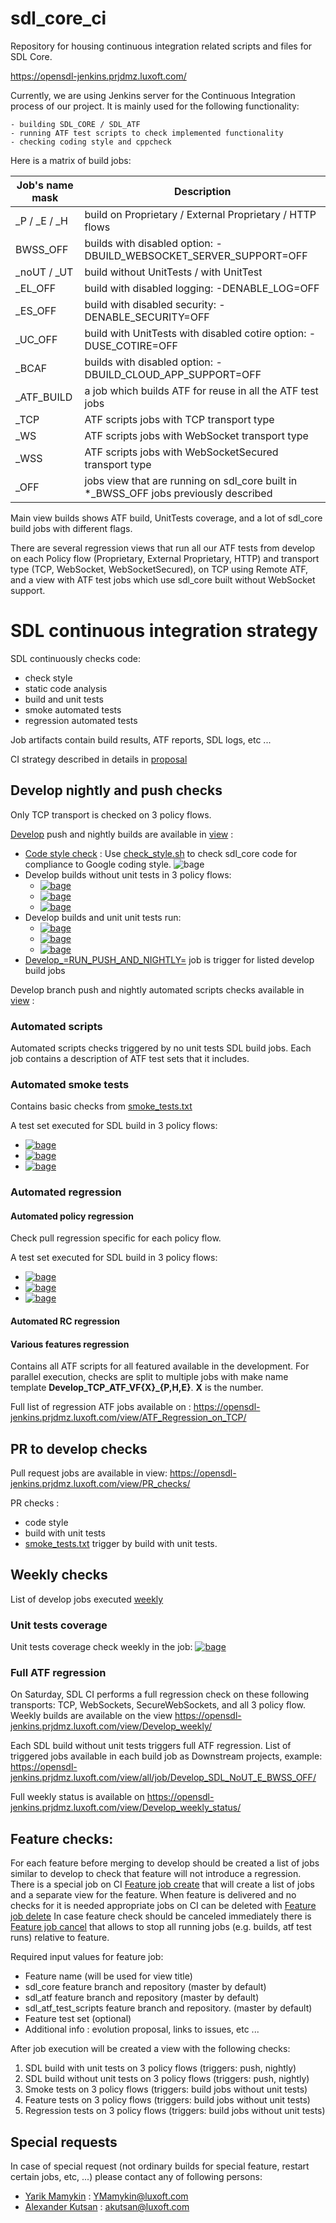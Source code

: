 # sdl_core_ci
Repository for housing continuous integration related scripts and files for SDL Core.

https://opensdl-jenkins.prjdmz.luxoft.com/

Currently, we are using Jenkins server for the Continuous Integration process of our project.
It is mainly used for the following functionality: 

    - building SDL_CORE / SDL_ATF
    - running ATF test scripts to check implemented functionality
    - checking coding style and cppcheck

Here is a matrix of build jobs:

| Job's name mask | Description |
| --- | --- |
| _P / _E / _H | build on Proprietary / External Proprietary / HTTP flows |
| BWSS_OFF | builds with disabled option: -DBUILD_WEBSOCKET_SERVER_SUPPORT=OFF |
| _noUT / _UT | build without UnitTests / with UnitTest |
| _EL_OFF | build with disabled logging: -DENABLE_LOG=OFF |
| _ES_OFF | build with disabled security: -DENABLE_SECURITY=OFF |
| _UC_OFF | build with UnitTests with disabled cotire option: -DUSE_COTIRE=OFF |
| _BCAF | builds with disabled option: -DBUILD_CLOUD_APP_SUPPORT=OFF |
| _ATF_BUILD | a job which builds ATF for reuse in all the ATF test jobs |
| _TCP | ATF scripts jobs with TCP transport type |
| _WS | ATF scripts jobs with WebSocket transport type |
| _WSS | ATF scripts jobs with WebSocketSecured transport type |
| _OFF |  jobs view that are running on sdl_core built in *_BWSS_OFF jobs previously described |

Main view builds shows ATF build, UnitTests coverage, and a lot of sdl_core build jobs with different flags.

There are several regression views that run all our ATF tests from develop on each Policy flow (Proprietary, External Proprietary, HTTP) and transport type (TCP, WebSocket, WebSocketSecured), on TCP using Remote ATF, and a view with ATF test jobs which use sdl_core built without WebSocket support. 

# SDL continuous integration strategy

SDL continuously checks code:
 - check style
 - static code analysis
 - build and unit tests
 - smoke automated tests
 - regression automated tests

Job artifacts contain build results, ATF reports, SDL logs,  etc ...

CI strategy described in details in [proposal](https://github.com/smartdevicelink/sdl_evolution/blob/master/proposals/0277-Continuous-Integration-And-Testing.md)

## Develop nightly and push checks

Only TCP transport is checked on 3 policy flows. 

[Develop](https://github.com/smartdevicelink/sdl_core/tree/develop) push and nightly builds are available in [view](https://opensdl-jenkins.prjdmz.luxoft.com/view/Develop_push_and_nightly_status/) :

 - [Code style check](https://opensdl-jenkins.prjdmz.luxoft.com/view/all/job/Develop_SDL_Checkstyle/) : Use [check_style.sh](https://github.com/smartdevicelink/sdl_core/blob/master/tools/infrastructure/check_style.sh) to check sdl_core code for compliance to Google coding style. ![bage][check style bage] 
 - Develop builds without unit tests in 3 policy flows: 
   - [![bage][develop PROPRIETARY no ut bage]][develop PROPRIETARY no ut] 
   - [![bage][develop EXTERNAL PROPRIETARY no ut bage]][develop EXTERNAL PROPRIETARY no ut] 
   - [![bage][develop HTTP no ut bage]][develop HTTP no ut] 
 - Develop builds and unit unit tests run: 
   - [ ![bage][develop PROPRIETARY ut bage]][develop PROPRIETARY ut]
   - [![bage][develop EXTERNAL PROPRIETARY ut bage]][develop EXTERNAL PROPRIETARY ut] 
   - [![bage][develop HTTP ut bage]][develop HTTP ut] 
 - [Develop_=RUN_PUSH_AND_NIGHTLY=](
https://opensdl-jenkins.prjdmz.luxoft.com/view/Develop%20push%20and%20nightly/job/Develop_=RUN_PUSH_AND_NIGHTLY=/) job is trigger for listed develop build jobs


Develop branch push and nightly automated scripts checks available in [view](https://opensdl-jenkins.prjdmz.luxoft.com/view/Develop_push_and_nightly_status/) :

### Automated scripts 

Automated scripts checks triggered by no unit tests SDL build jobs. 
Each job contains a description of ATF test sets that it includes. 

### Automated smoke tests 

Contains basic checks from [smoke_tests.txt](https://github.com/smartdevicelink/sdl_atf_test_scripts/blob/master/test_sets/smoke_tests.txt)

A test set executed for SDL build in 3 policy flows: 

 - [![bage][develop automated smoke PROPRIETARY bage]][develop automated smoke PROPRIETARY]
 - [![bage][develop automated smoke EXTERNAL PROPRIETARY bage]][develop automated smoke EXTERNAL PROPRIETARY]
 - [![bage][develop automated smoke HTTP bage]][develop automated smoke HTTP]
 

### Automated regression

#### Automated policy regression 

Check pull regression specific for each policy flow.

A test set executed for SDL build in 3 policy flows: 
 - [![bage][PROPRIETARY atf policy bage]][PROPRIETARY atf policy ]
 - [![bage][EXTERNAL PROPRIETARY atf policy bage]][EXTERNAL PROPRIETARY atf policy ]
 - [![bage][HTTP atf policy bage]][HTTP atf policy]

#### Automated RC regression 

#### Various features regression
Contains all ATF scripts for all featured available in the development.
For parallel execution, checks are split to multiple jobs with make name template **Develop_TCP_ATF_VF{X}_{P,H,E}**. **X** is the number.

Full list of regression ATF jobs available on : https://opensdl-jenkins.prjdmz.luxoft.com/view/ATF_Regression_on_TCP/ 

## PR to develop checks

Pull request jobs are available in view: https://opensdl-jenkins.prjdmz.luxoft.com/view/PR_checks/ 

PR checks : 
 - code style
 - build with unit tests
 - [smoke_tests.txt](https://github.com/smartdevicelink/sdl_atf_test_scripts/blob/master/test_sets/smoke_tests.txt) trigger by build with unit tests.

## Weekly checks 

List of develop jobs executed [weekly](https://opensdl-jenkins.prjdmz.luxoft.com/view/Develop_weekly/)

### Unit tests coverage 

Unit tests coverage check weekly in the job: [![bage][unit test coverage bage]][unit test coverage]

### Full ATF regression

On Saturday, SDL CI performs a full regression check on these following transports: TCP, WebSockets, SecureWebSockets, and all 3 policy flow. 
Weekly builds are available on the view https://opensdl-jenkins.prjdmz.luxoft.com/view/Develop_weekly/ 

Each SDL build without unit tests triggers full ATF regression. 
List of triggered jobs available in each build job as Downstream projects, example:
https://opensdl-jenkins.prjdmz.luxoft.com/view/all/job/Develop_SDL_NoUT_E_BWSS_OFF/ 

Full weekly status is available on https://opensdl-jenkins.prjdmz.luxoft.com/view/Develop_weekly_status/ 

## Feature checks:

For each feature before merging to develop should be created a list of jobs similar to develop to check that feature will not introduce a regression. 
There is a special job on CI [Feature job create](https://opensdl-jenkins.prjdmz.luxoft.com/view/Jenkins_Utils/job/Jenkins_Utils_Create_Jobs_for_Feature/) that will create a list of jobs and a separate view for the feature.
When feature is delivered and no checks for it is needed appropriate jobs on CI can be deleted with [Feature job delete](https://opensdl-jenkins.prjdmz.luxoft.com/view/Jenkins_Utils/job/Jenkins_Utils_Delete_Jobs_for_Feature/)
In case feature check should be canceled immediately there is [Feature job cancel](https://opensdl-jenkins.prjdmz.luxoft.com/view/Jenkins_Utils/job/Jenkins_Utils_Cancel_Jobs_for_Feature/) that allows to stop all running jobs (e.g. builds, atf test runs) relative to feature.

Required input values for feature job: 
 - Feature name (will be used for view title)
 - sdl_core feature branch and repository (master by default) 
 - sdl_atf feature branch and repository (master by default)
 - sdl_atf_test_scripts feature branch and repository. (master by default)
 - Feature test set (optional)
 - Additional info : evolution proposal, links to issues, etc ...
 
After job execution will be created a view with the following checks:
 1. SDL build with unit tests on 3 policy flows (triggers: push, nightly)
 2. SDL build without unit tests on 3 policy flows (triggers: push, nightly)
 3. Smoke tests on 3 policy flows (triggers: build jobs without unit tests)
 4. Feature tests on 3 policy flows (triggers: build jobs without unit tests)
 5. Regression tests on 3 policy flows (triggers: build jobs without unit tests)

## Special requests

In case of special request (not ordinary builds for special feature, restart certain jobs, etc, ...) please contact any of following persons:
 - [Yarik Mamykin](https://github.com/YarikMamykin) : YMamykin@luxoft.com
 - [Alexander Kutsan](https://github.com/LuxoftAKutsan) : akutsan@luxoft.com

[check style bage]: https://img.shields.io/jenkins/build?jobUrl=https%3A%2F%2Fopensdl-jenkins.prjdmz.luxoft.com%2Fview%2Fall%2Fjob%2FDevelop_SDL_Checkstyle%2F&label=check%20style

[develop PROPRIETARY no ut]: https://opensdl-jenkins.prjdmz.luxoft.com/view/all/job/Develop_SDL_NoUT_P/
[develop PROPRIETARY no ut bage]:
https://img.shields.io/jenkins/build?jobUrl=https%3A%2F%2Fopensdl-jenkins.prjdmz.luxoft.com%2Fview%2Fall%2Fjob%2FDevelop_SDL_NoUT_P%2F&label=PROPRIETARY%20build%20%20no%20UT

[develop EXTERNAL PROPRIETARY no ut]: https://opensdl-jenkins.prjdmz.luxoft.com/view/all/job/Develop_SDL_NoUT_E/
[develop EXTERNAL PROPRIETARY no ut bage]:
https://img.shields.io/jenkins/build?jobUrl=https%3A%2F%2Fopensdl-jenkins.prjdmz.luxoft.com%2Fview%2Fall%2Fjob%2FDevelop_SDL_NoUT_E%2F&label=external%20PROPRIETARY%20build%20%20no%20UT

[develop HTTP no ut]: https://opensdl-jenkins.prjdmz.luxoft.com/view/all/job/Develop_SDL_NoUT_H
[develop HTTP no ut bage]:
https://img.shields.io/jenkins/build?jobUrl=https%3A%2F%2Fopensdl-jenkins.prjdmz.luxoft.com%2Fview%2Fall%2Fjob%2FDevelop_SDL_NoUT_H&label=HTTP%20build%20%20no%20UT


[develop PROPRIETARY ut]: https://opensdl-jenkins.prjdmz.luxoft.com/view/all/job/Develop_SDL_UT_P/
[develop PROPRIETARY ut bage]:
https://img.shields.io/jenkins/build?jobUrl=https%3A%2F%2Fopensdl-jenkins.prjdmz.luxoft.com%2Fview%2Fall%2Fjob%2FDevelop_SDL_UT_P%2F&label=PROPRIETARY%20unit%20tests

[develop EXTERNAL PROPRIETARY ut]: https://opensdl-jenkins.prjdmz.luxoft.com/view/all/job/Develop_SDL_UT_E/
[develop EXTERNAL PROPRIETARY ut bage]:
https://img.shields.io/jenkins/build?jobUrl=https%3A%2F%2Fopensdl-jenkins.prjdmz.luxoft.com%2Fview%2Fall%2Fjob%2FDevelop_SDL_UT_E%2F&label=external%20PROPRIETARY%20unit%20tests

[develop HTTP ut]: https://opensdl-jenkins.prjdmz.luxoft.com/view/all/job/Develop_SDL_UT_H
[develop HTTP ut bage]:
https://img.shields.io/jenkins/build?jobUrl=https%3A%2F%2Fopensdl-jenkins.prjdmz.luxoft.com%2Fview%2Fall%2Fjob%2FDevelop_SDL_UT_H&label=http%20unit%20tests&style=plastic

[develop automated smoke PROPRIETARY]: https://opensdl-jenkins.prjdmz.luxoft.com/view/all/job/Develop_TCP_ATF_Smoke_P
[develop automated smoke PROPRIETARY bage]:
https://img.shields.io/jenkins/tests?jobUrl=https%3A%2F%2Fopensdl-jenkins.prjdmz.luxoft.com%2Fview%2Fall%2Fjob%2FDevelop_TCP_ATF_Smoke_P&label=automated%20smoke%20PROPRIETARY

[develop automated smoke EXTERNAL PROPRIETARY]: https://opensdl-jenkins.prjdmz.luxoft.com/view/all/job/Develop_TCP_ATF_Smoke_E
[develop automated smoke EXTERNAL PROPRIETARY bage]:
https://img.shields.io/jenkins/tests?jobUrl=https%3A%2F%2Fopensdl-jenkins.prjdmz.luxoft.com%2Fview%2Fall%2Fjob%2FDevelop_TCP_ATF_Smoke_E&label=automated%20smoke%20external%20PROPRIETARY

[develop automated smoke HTTP]: https://opensdl-jenkins.prjdmz.luxoft.com/view/all/job/Develop_TCP_ATF_Smoke_H
[develop automated smoke HTTP bage]:
https://img.shields.io/jenkins/tests?jobUrl=https%3A%2F%2Fopensdl-jenkins.prjdmz.luxoft.com%2Fview%2Fall%2Fjob%2FDevelop_TCP_ATF_Smoke_E&label=automated%20smoke%20http

[PROPRIETARY atf policy]: https://opensdl-jenkins.prjdmz.luxoft.com/view/all/job/Develop_TCP_ATF_Policies_P/
[PROPRIETARY atf policy bage]:https://img.shields.io/jenkins/tests?jobUrl=https%3A%2F%2Fopensdl-jenkins.prjdmz.luxoft.com%2Fview%2Fall%2Fjob%2FDevelop_TCP_ATF_Policies_P%2F&label=PROPRIETARY%20policy%20tests

[EXTERNAL PROPRIETARY atf policy]: https://opensdl-jenkins.prjdmz.luxoft.com/view/all/job/Develop_TCP_ATF_Policies_E/
[EXTERNAL PROPRIETARY atf policy bage]:https://img.shields.io/jenkins/tests?jobUrl=https%3A%2F%2Fopensdl-jenkins.prjdmz.luxoft.com%2Fview%2Fall%2Fjob%2FDevelop_TCP_ATF_Policies_E%2F&label=external%20PROPRIETARY%20policy%20tests


[HTTP atf policy]: https://opensdl-jenkins.prjdmz.luxoft.com/view/all/job/Develop_TCP_ATF_Policies_H/
[HTTP atf policy bage]:https://img.shields.io/jenkins/tests?jobUrl=https%3A%2F%2Fopensdl-jenkins.prjdmz.luxoft.com%2Fview%2Fall%2Fjob%2FDevelop_TCP_ATF_Policies_H%2F&label=http%20policy%20tests

[unit test coverage]: https://opensdl-jenkins.prjdmz.luxoft.com/view/Develop_weekly/job/Develop_SDL_Checkstyle/
[unit test coverage bage]: https://img.shields.io/jenkins/tests?jobUrl=https%3A%2F%2Fopensdl-jenkins.prjdmz.luxoft.com%2Fview%2Fall%2Fjob%2Fdevelop_weekly_coverage%2F&label=unit%20test%20coverage
